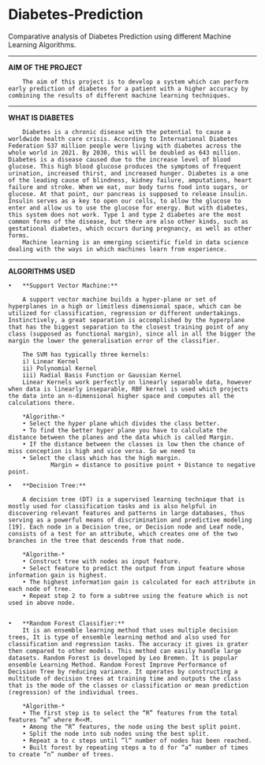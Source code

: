 # Diabetes-Prediction
Comparative analysis of Diabetes Prediction using different Machine Learning Algorithms.

---------------------------------------------------------------------------------------------------------

**AIM OF THE PROJECT**

        The aim of this project is to develop a system which can perform early prediction of diabetes for a patient with a higher accuracy by combining the results of different machine learning techniques.

---------------------------------------------------------------------------------------------------------

**WHAT IS DIABETES**

		Diabetes is a chronic disease with the potential to cause a worldwide health care crisis. According to International Diabetes Federation 537 million people were living with diabetes across the whole world in 2021. By 2030, this will be doubled as 643 million. Diabetes is a disease caused due to the increase level of blood glucose. This high blood glucose produces the symptoms of frequent urination, increased thirst, and increased hunger. Diabetes is a one of the leading cause of blindness, kidney failure, amputations, heart failure and stroke. When we eat, our body turns food into sugars, or glucose. At that point, our pancreas is supposed to release insulin. Insulin serves as a key to open our cells, to allow the glucose to enter and allow us to use the glucose for energy. But with diabetes, this system does not work. Type 1 and type 2 diabetes are the most common forms of the disease, but there are also other kinds, such as gestational diabetes, which occurs during pregnancy, as well as other forms. 
        Machine learning is an emerging scientific field in data science dealing with the ways in which machines learn from experience. 

---------------------------------------------------------------------------------------------------------

**ALGORITHMS USED**

    •	**Support Vector Machine:**

        A support vector machine builds a hyper-plane or set of hyperplanes in a high or limitless dimensional space, which can be utilized for classification, regression or different undertakings. Instinctively, a great separation is accomplished by the hyperplane that has the biggest separation to the closest training point of any class (supposed as functional margin), since all in all the bigger the margin the lower the generalisation error of the classifier.

        The SVM has typically three kernels: 
        i) Linear Kernel
        ii) Polynomial Kernel
        iii) Radial Basis Function or Gaussian Kernel
        Linear Kernels work perfectly on linearly separable data, however when data is linearly inseparable, RBF kernel is used which projects the data into an n-dimensional higher space and computes all the calculations there.

        *Algorithm-*
        • Select the hyper plane which divides the class better.
        • To find the better hyper plane you have to calculate the distance between the planes and the data which is called Margin.
        • If the distance between the classes is low then the chance of miss conception is high and vice versa. So we need to
        • Select the class which has the high margin. 
        		Margin = distance to positive point + Distance to negative point.

    •	**Decision Tree:**

        A decision tree (DT) is a supervised learning technique that is mostly used for classification tasks and is also helpful in discovering relevant features and patterns in large databases, thus serving as a powerful means of discrimination and predictive modeling [19]. Each node in a Decision tree, or Decision node and Leaf node, consists of a test for an attribute, which creates one of the two branches in the tree that descends from that node.

        *Algorithm-*
        • Construct tree with nodes as input feature.
        • Select feature to predict the output from input feature whose information gain is highest.
        • The highest information gain is calculated for each attribute in each node of tree.
        • Repeat step 2 to form a subtree using the feature which is not used in above node.


    •	**Random Forest Classifier:**
        It is an ensemble learning method that uses multiple decision trees, It is type of ensemble learning method and also used for classification and regression tasks. The accuracy it gives is grater then compared to other models. This method can easily handle large datasets. Random Forest is developed by Leo Bremen. It is popular ensemble Learning Method. Random Forest Improve Performance of Decision Tree by reducing variance. It operates by constructing a multitude of decision trees at training time and outputs the class that is the mode of the classes or classification or mean prediction (regression) of the individual trees.

        *Algorithm-*
        • The first step is to select the “R” features from the total features “m” where R<<M.
        • Among the “R” features, the node using the best split point.
        • Split the node into sub nodes using the best split.
        • Repeat a to c steps until ”l” number of nodes has been reached.
        • Built forest by repeating steps a to d for “a” number of times to create “n” number of trees.


